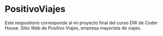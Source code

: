 # PositivoViajes
Este respositorio corresponde al mi proyecto final del curso DW de Coder House.
Sitio Web de Positivo Viajes, empresa mayorista de viajes.
